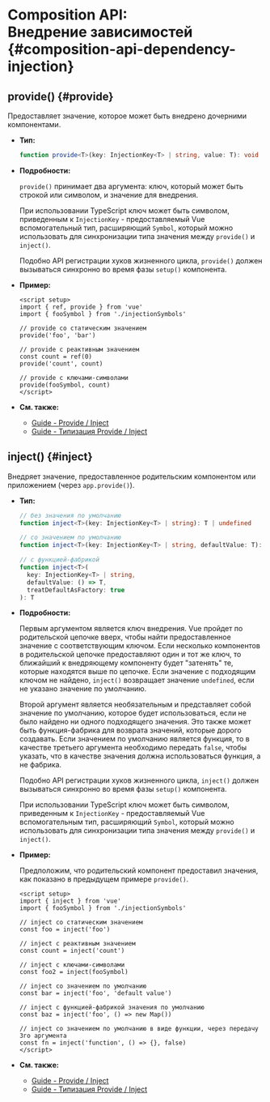 # Composition API: <br>Внедрение зависимостей {#composition-api-dependency-injection}

## provide() {#provide}

Предоставляет значение, которое может быть внедрено дочерними компонентами.

- **Тип:**

  ```ts
  function provide<T>(key: InjectionKey<T> | string, value: T): void
  ```

- **Подробности:**

  `provide()` принимает два аргумента: ключ, который может быть строкой или символом, и значение для внедрения.

  При использовании TypeScript ключ может быть символом, приведенным к `InjectionKey` - предоставляемый Vue вспомогательный тип, расширяющий `Symbol`, который можно использовать для синхронизации типа значения между `provide()` и `inject()`.

  Подобно API регистрации хуков жизненного цикла, `provide()` должен вызываться синхронно во время фазы `setup()` компонента.

- **Пример:**

  ```vue
  <script setup>
  import { ref, provide } from 'vue'
  import { fooSymbol } from './injectionSymbols'

  // provide со статическим значением
  provide('foo', 'bar')

  // provide с реактивным значением
  const count = ref(0)
  provide('count', count)

  // provide с ключами-символами
  provide(fooSymbol, count)
  </script>
  ```

- **См. также:**
  - [Guide - Provide / Inject](/guide/components/provide-inject.html)
  - [Guide - Типизация Provide / Inject](/guide/typescript/composition-api.html#typing-provide-inject)

## inject() {#inject}

Внедряет значение, предоставленное родительским компонентом или приложением (через `app.provide()`).

- **Тип:**

  ```ts
  // без значения по умолчанию
  function inject<T>(key: InjectionKey<T> | string): T | undefined

  // со значением по умолчанию
  function inject<T>(key: InjectionKey<T> | string, defaultValue: T): T

  // с функцией-фабрикой
  function inject<T>(
    key: InjectionKey<T> | string,
    defaultValue: () => T,
    treatDefaultAsFactory: true
  ): T
  ```

- **Подробности:**

  Первым аргументом является ключ внедрения. Vue пройдет по родительской цепочке вверх, чтобы найти предоставленное значение с соответствующим ключом. Если несколько компонентов в родительской цепочке предоставляют один и тот же ключ, то ближайший к внедряющему компоненту будет "затенять" те, которые находятся выше по цепочке. Если значение с подходящим ключом не найдено, `inject()` возвращает значение `undefined`, если не указано значение по умолчанию.

  Второй аргумент является необязательным и представляет собой значение по умолчанию, которое будет использоваться, если не было найдено ни одного подходящего значения. Это также может быть функция-фабрика для возврата значений, которые дорого создавать. Если значением по умолчанию является функция, то в качестве третьего аргумента необходимо передать `false`, чтобы указать, что в качестве значения должна использоваться функция, а не фабрика.

  Подобно API регистрации хуков жизненного цикла, `inject()` должен вызываться синхронно во время фазы `setup()` компонента.

  При использовании TypeScript ключ может быть символом, приведенным к `InjectionKey` - предоставляемый Vue вспомогательным тип, расширяющий `Symbol`, который можно использовать для синхронизации типа значения между `provide()` и `inject()`.

- **Пример:**

  Предположим, что родительский компонент предоставил значения, как показано в предыдущем примере `provide()`.

  ```vue
  <script setup>
  import { inject } from 'vue'
  import { fooSymbol } from './injectionSymbols'

  // inject co статическим значением
  const foo = inject('foo')

  // inject с реактивным значением
  const count = inject('count')

  // inject с ключами-символами
  const foo2 = inject(fooSymbol)

  // inject со значением по умолчанию
  const bar = inject('foo', 'default value')

  // inject с функцией-фабрикой значения по умолчанию
  const baz = inject('foo', () => new Map())

  // inject со значением по умолчанию в виде функции, через передачу 3го аргумента
  const fn = inject('function', () => {}, false)
  </script>
  ```

- **См. также:**
  - [Guide - Provide / Inject](/guide/components/provide-inject.html)
  - [Guide - Типизация Provide / Inject](/guide/typescript/composition-api.html#typing-provide-inject)
